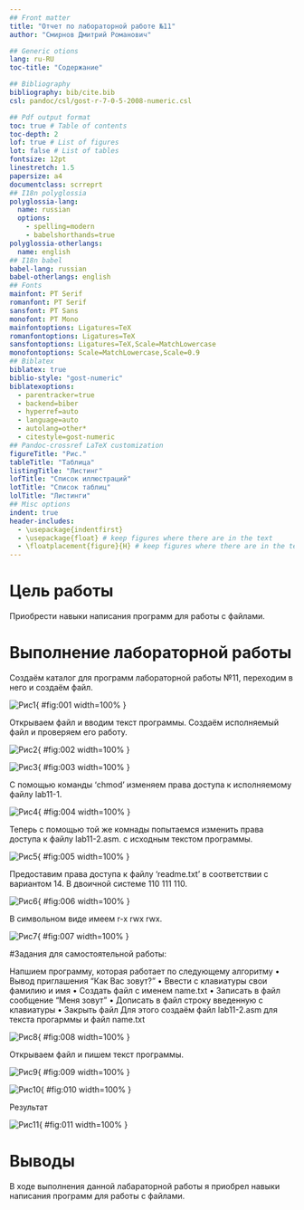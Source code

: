 ```yaml
---
## Front matter
title: "Отчет по лабораторной работе №11"
author: "Смирнов Дмитрий Романович"

## Generic otions
lang: ru-RU
toc-title: "Содержание"

## Bibliography
bibliography: bib/cite.bib
csl: pandoc/csl/gost-r-7-0-5-2008-numeric.csl

## Pdf output format
toc: true # Table of contents
toc-depth: 2
lof: true # List of figures
lot: false # List of tables
fontsize: 12pt
linestretch: 1.5
papersize: a4
documentclass: scrreprt
## I18n polyglossia
polyglossia-lang:
  name: russian
  options:
	- spelling=modern
	- babelshorthands=true
polyglossia-otherlangs:
  name: english
## I18n babel
babel-lang: russian
babel-otherlangs: english
## Fonts
mainfont: PT Serif
romanfont: PT Serif
sansfont: PT Sans
monofont: PT Mono
mainfontoptions: Ligatures=TeX
romanfontoptions: Ligatures=TeX
sansfontoptions: Ligatures=TeX,Scale=MatchLowercase
monofontoptions: Scale=MatchLowercase,Scale=0.9
## Biblatex
biblatex: true
biblio-style: "gost-numeric"
biblatexoptions:
  - parentracker=true
  - backend=biber
  - hyperref=auto
  - language=auto
  - autolang=other*
  - citestyle=gost-numeric
## Pandoc-crossref LaTeX customization
figureTitle: "Рис."
tableTitle: "Таблица"
listingTitle: "Листинг"
lofTitle: "Список иллюстраций"
lotTitle: "Список таблиц"
lolTitle: "Листинги"
## Misc options
indent: true
header-includes:
  - \usepackage{indentfirst}
  - \usepackage{float} # keep figures where there are in the text
  - \floatplacement{figure}{H} # keep figures where there are in the text
---
```


# Цель работы

Приобрести навыки написания программ для работы с файлами.

# Выполнение лабораторной работы

Создаём каталог для программ лабораторной работы №11, переходим в него и создаём файл.

![Рис1](image/1.png){ #fig:001 width=100% }

Открываем файл и вводим текст программы. Создаём исполняемый файл и проверяем его работу.

![Рис2](image/2.png){ #fig:002 width=100% }

![Рис3](image/3.png){ #fig:003 width=100% }

С помощью команды ‘chmod’ изменяем права доступа к исполняемому файлу lab11-1.

![Рис4](image/4.png){ #fig:004 width=100% }

Теперь с помощью той же комнады попытаемся изменить права доступа к файлу lab11-2.asm. с исходным текстом программы.

![Рис5](image/5.png){ #fig:005 width=100% }

Предоставим права доступа к файлу ‘readme.txt’ в соответствии с вариантом 14. В двоичной системе 110 111 110.

![Рис6](image/6.png){ #fig:006 width=100% }

В символьном виде имеем r-x rwx rwx. 

![Рис7](image/7.png){ #fig:007 width=100% }

#Задания для самостоятельной работы:

Напшием программу, которая работает по следующему алгоритму 
• Вывод приглашения “Как Вас зовут?” 
• Ввести с клавиатуры свои фамилию и имя 
• Создать файл с именем name.txt 
• Записать в файл сообщение “Меня зовут” 
• Дописать в файл строку введенную с клавиатуры 
• Закрыть файл 
Для этого создаём файл lab11-2.asm для текста прогарммы и файл name.txt

![Рис8](image/8.png){ #fig:008 width=100% }

Открываем файл и пишем текст программы.

![Рис9](image/81.png){ #fig:009 width=100% }

![Рис10](image/82.png){ #fig:010 width=100% }

Результат

![Рис11](image/9.png){ #fig:011 width=100% }

# Выводы

В ходе выполнения данной лабараторной работы я приобрел навыки написания программ для работы с файлами.


